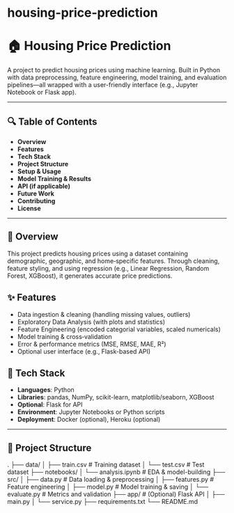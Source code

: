 # housing-price-prediction
# 🏠 Housing Price Prediction

A project to predict housing prices using machine learning. Built in Python with data preprocessing, feature engineering, model training, and evaluation pipelines—all wrapped with a user-friendly interface (e.g., Jupyter Notebook or Flask app).

---

## 🔍 Table of Contents

- **Overview**
- **Features**
- **Tech Stack**
- **Project Structure**
- **Setup & Usage**
- **Model Training & Results**
- **API (if applicable)**
- **Future Work**
- **Contributing**
- **License**

---

## 🧠 Overview

This project predicts housing prices using a dataset containing demographic, geographic, and home‑specific features. Through cleaning, feature styling, and using regression (e.g., Linear Regression, Random Forest, XGBoost), it generates accurate price predictions.

## ✨ Features

- Data ingestion & cleaning (handling missing values, outliers)
- Exploratory Data Analysis (with plots and statistics)
- Feature Engineering (encoded categorial variables, scaled numericals)
- Model training & cross‑validation
- Error & performance metrics (MSE, RMSE, MAE, R²)
- Optional user interface (e.g., Flask-based API)

## 🧰 Tech Stack

- **Languages**: Python
- **Libraries**: pandas, NumPy, scikit-learn, matplotlib/seaborn, XGBoost
- **Optional**: Flask for API
- **Environment**: Jupyter Notebooks or Python scripts
- **Deployment**: Docker (optional), Heroku (optional)

---

## 📁 Project Structure
.
├── data/
│ ├── train.csv # Training dataset
│ └── test.csv # Test dataset
├── notebooks/
│ └── analysis.ipynb # EDA & model-building
├── src/
│ ├── data.py # Data loading & preprocessing
│ ├── features.py # Feature engineering
│ ├── model.py # Model training & saving
│ └── evaluate.py # Metrics and validation
├── app/ # (Optional) Flask API
│ ├── main.py
│ └── service.py
├── requirements.txt
└── README.md


